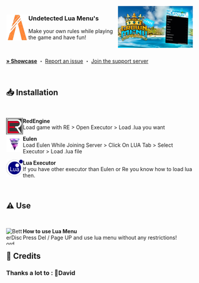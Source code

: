 <img align="right" src="https://github.com/Mr-Proxy-source/Mr-Proxy-source/blob/main/img/crownmenu1.jpg" alt="Preview" width="40%">

<div align="left">
  <img align="left" src="https://github.com/Mr-Proxy-source/Mr-Proxy-source/blob/main/img/fivem.png" alt="Logo" width="60" height="70">

  <h3 align="left">Undetected Lua Menu's</h3>
  <p align="left">Make your own rules while playing the game and have fun!</p>

  <br/>

  <a href="https://www.youtube.com/@cysc."><strong>» Showcase</strong></a>
  ・
  <a href="https://github.com/Mr-Proxy-source/UD-Fivem-Lua-Menus/issues">Report an issue</a>
  ・
  <a href="https://discord.gg/mrtools">Join the support server</a>
</div>
<br/>

## 📥 Installation

<br/>
<div align="left">
    <img align="left" src="https://github.com/Mr-Proxy-source/Mr-Proxy-source/blob/main/img/rede.png" alt="BetterDiscord" width="45" height="45">
    <b><p align="left">RedEngine</b>
    <br/>Load game with RE > Open Executor > Load .lua you want</p>
</div>

<div align="left">
    <img align="left" src="https://github.com/Mr-Proxy-source/Mr-Proxy-source/blob/main/img/eulen.png" alt="Replugged" width="45" height="45">
    <b><p align="left">Eulen</b>
    <br/>Load Eulen While Joining Server > Click On LUA Tab > Select Executor > Load .lua file</p>
</div>

<div align="left">
    <img align="left" src="https://github.com/Mr-Proxy-source/Mr-Proxy-source/blob/main/img/Lua-Logo.svg" alt="Vencord" width="45" height="45">
    <b><p align="left">Lua Executor</b>
    <br/> If you have other executor than Eulen or Re you know how to load lua then. </p>
</div><br/>

## ⚠️ Use

<br/>
<div align="left">
    <img align="left" src="https://www.fivemturk.com/data/avatars/l/17/17798.jpg?1598902379" alt="BetterDiscord" width="45" height="45">
    <b><p align="left">How to use Lua Menu</b>
    <br/>Press Del / Page UP and use lua menu without any restrictions!</code></p>
</div>

## 🫰 Credits

### Thanks a lot to : 🥷David <br>

